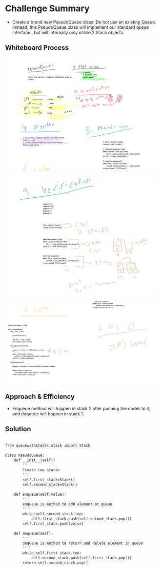 # Challenge Summary
- Create a brand new PseudoQueue class. Do not use an existing Queue. Instead, this PseudoQueue class will implement our standard queue interface , but will internally only utilize 2 Stack objects.

## Whiteboard Process
![whiteboard](/challenges/QueueWithStacks/queue-with-stacks_1.PNG)

![whiteboard](/challenges/QueueWithStacks/queue-with-stacks_2.PNG)

![whiteboard](/challenges/QueueWithStacks/queue-with-stacks_3.PNG)


## Approach & Efficiency
- Enqueue method will happen in stack 2 after pushing the nodes to it, and dequeue will happen in stack 1.

## Solution

```

from queuewithstacks.stack import Stack

class PseudoQueue:
    def __init__(self):
        '''
        Create tow stacks 
        '''
        self.first_stack=Stack()
        self.second_stack=Stack()
    
    def enqueue(self,value):
        '''
        enqueue is method to add element ot queue 
        '''
        while self.second_stack.top:
            self.first_stack.push(self.second_stack.pop())
        self.first_stack.push(value)

    def dequeue(self):
        '''
        dequeue is method to return and delete element in queue 
        '''      
        while self.first_stack.top:
            self.second_stack.push(self.first_stack.pop())
        return self.second_stack.pop()
```
